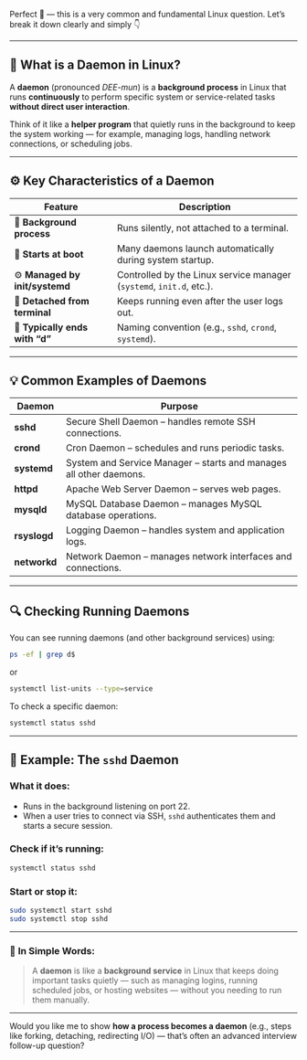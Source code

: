 Perfect 👏 — this is a very common and fundamental Linux question.
Let’s break it down clearly and simply 👇

---

## 🧠 **What is a Daemon in Linux?**

A **daemon** (pronounced *DEE-mun*) is a **background process** in Linux that runs **continuously** to perform specific system or service-related tasks **without direct user interaction**.

Think of it like a **helper program** that quietly runs in the background to keep the system working — for example, managing logs, handling network connections, or scheduling jobs.

---

## ⚙️ **Key Characteristics of a Daemon**

| Feature                        | Description                                                          |
| ------------------------------ | -------------------------------------------------------------------- |
| 🧩 **Background process**      | Runs silently, not attached to a terminal.                           |
| 🔁 **Starts at boot**          | Many daemons launch automatically during system startup.             |
| ⚙️ **Managed by init/systemd** | Controlled by the Linux service manager (`systemd`, `init.d`, etc.). |
| 👻 **Detached from terminal**  | Keeps running even after the user logs out.                          |
| 📂 **Typically ends with “d”** | Naming convention (e.g., `sshd`, `crond`, `systemd`).                |

---

## 💡 **Common Examples of Daemons**

| Daemon       | Purpose                                                            |
| ------------ | ------------------------------------------------------------------ |
| **sshd**     | Secure Shell Daemon – handles remote SSH connections.              |
| **crond**    | Cron Daemon – schedules and runs periodic tasks.                   |
| **systemd**  | System and Service Manager – starts and manages all other daemons. |
| **httpd**    | Apache Web Server Daemon – serves web pages.                       |
| **mysqld**   | MySQL Database Daemon – manages MySQL database operations.         |
| **rsyslogd** | Logging Daemon – handles system and application logs.              |
| **networkd** | Network Daemon – manages network interfaces and connections.       |

---

## 🔍 **Checking Running Daemons**

You can see running daemons (and other background services) using:

```bash
ps -ef | grep d$
```

or

```bash
systemctl list-units --type=service
```

To check a specific daemon:

```bash
systemctl status sshd
```

---

## 🧰 **Example: The `sshd` Daemon**

### What it does:

* Runs in the background listening on port 22.
* When a user tries to connect via SSH, `sshd` authenticates them and starts a secure session.

### Check if it’s running:

```bash
systemctl status sshd
```

### Start or stop it:

```bash
sudo systemctl start sshd
sudo systemctl stop sshd
```

---

### 💬 **In Simple Words:**

> A **daemon** is like a **background service** in Linux that keeps doing important tasks quietly — such as managing logins, running scheduled jobs, or hosting websites — without you needing to run them manually.

---

Would you like me to show **how a process becomes a daemon** (e.g., steps like forking, detaching, redirecting I/O) — that’s often an advanced interview follow-up question?

